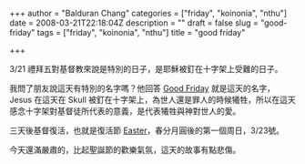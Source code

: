 +++
author = "Balduran Chang"
categories = ["friday", "koinonia", "nthu"]
date = 2008-03-21T22:18:04Z
description = ""
draft = false
slug = "good-friday"
tags = ["friday", "koinonia", "nthu"]
title = "good friday"

+++


3/21 禮拜五對基督教來說是特別的日子，是耶穌被釘在十字架上受難的日子。

我問了朋友說這天有特別的名字嗎？他回答 [Good Friday](http://en.wikipedia.org/wiki/Good_Friday) 就是這天的名字，Jesus 在這天在 Skull 被釘在十字架上，為世人還是罪人的時候犧牲，所以在這天感念十字架對基督徒所代表的意義，是代表犧牲與神對世人的愛。

三天後基督復活，也就是復活節 [Easter](http://en.wikipedia.org/wiki/Easter)，春分月圓後的第一個周日，3/23號。

今天還滿嚴肅的，比起聖誕節的歡樂氣氛，這天的故事有點悲傷。


